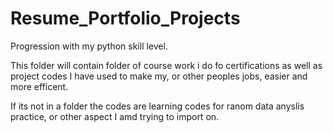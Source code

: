 # Resume_Portfolio_Projects
Progression with my python skill level.

This folder will contain folder of course work i do fo certifications as well as project codes I have used to make my, or other peoples jobs, easier and more efficent.

If its not in a folder the codes are learning codes for ranom data anyslis practice, or other aspect I amd trying to import on. 
